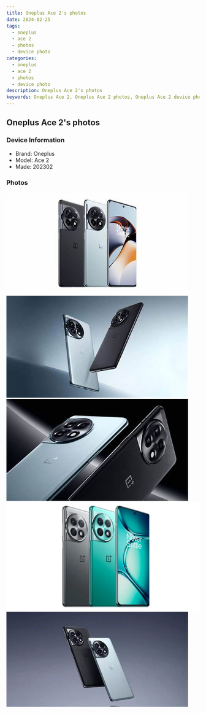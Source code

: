```yaml
---
title: Oneplus Ace 2's photos
date: 2024-02-25
tags: 
  - oneplus
  - ace 2
  - photos
  - device photo
categories: 
  - oneplus
  - ace 2
  - photos
  - device photo
description: Oneplus Ace 2's photos
keywords: Oneplus Ace 2, Oneplus Ace 2 photos, Oneplus Ace 2 device photo
---
```


## Oneplus Ace 2's photos

### Device Information

- Brand: Oneplus
- Model: Ace 2
- Made: 202302

### Photos

![/images/best-assets/devices/oneplus/oneplus-ace-2/1.jpg](/images/best-assets/devices/oneplus/oneplus-ace-2/1.jpg)
![/images/best-assets/devices/oneplus/oneplus-ace-2/2.jpg](/images/best-assets/devices/oneplus/oneplus-ace-2/2.jpg)
![/images/best-assets/devices/oneplus/oneplus-ace-2/3.jpg](/images/best-assets/devices/oneplus/oneplus-ace-2/3.jpg)
![/images/best-assets/devices/oneplus/oneplus-ace-2/4.jpg](/images/best-assets/devices/oneplus/oneplus-ace-2/4.jpg)
![/images/best-assets/devices/oneplus/oneplus-ace-2/5.jpg](/images/best-assets/devices/oneplus/oneplus-ace-2/5.jpg)
